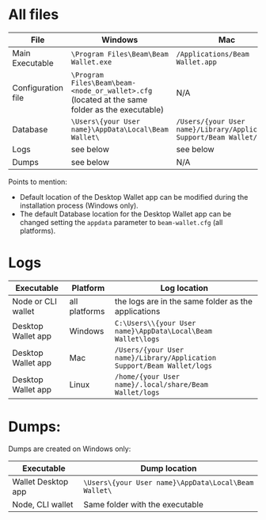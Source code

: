 # All files

| File | Windows | Mac | Linux |
|-----|-----|-----|-----|
| Main Executable | `\Program Files\Beam\Beam Wallet.exe`| `/Applications/Beam Wallet.app` | `/usr/bin/BeamWallet` |
| Configuration file | `\Program Files\Beam\beam-<node_or_wallet>.cfg` (located at the same folder as the executable) | N/A | `/usr/bin/beam-<node_or_wallet>.cfg` |
| Database | `\Users\{your User name}\AppData\Local\Beam Wallet\` | `/Users/{your User name}/Library/Application Support/Beam Wallet/` | `/home/{your User name}/.local/share/Beam Wallet/` |
| Logs | see below | see below | see below |
| Dumps | see below | N/A | N/A |

Points to mention:
* Default location of the Desktop Wallet app can be modified during the installation process (Windows only).
* The default Database location for the Desktop Wallet app can be changed setting the `appdata` parameter to `beam-wallet.cfg` (all platforms).

# Logs

| Executable | Platform | Log location |
|-----|-----|-----|
| Node or CLI wallet | all platforms | the logs are in the same folder as the applications |
| Desktop Wallet app | Windows | `C:\Users\\{your User name}\AppData\Local\Beam Wallet\logs` | 
| Desktop Wallet app | Mac | `/Users/{your User name}/Library/Application Support/Beam Wallet/logs` |
| Desktop Wallet app | Linux | `/home/{your User name}/.local/share/Beam Wallet/logs` |

# Dumps:

Dumps are created on Windows only:

| Executable | Dump location |
|-----|-----|
| Wallet Desktop app | `\Users\{your User name}\AppData\Local\Beam Wallet\` |
| Node, CLI wallet | Same folder with the executable |



